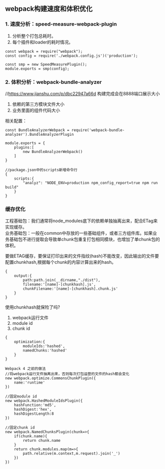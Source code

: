 ## webpack构建速度和体积优化

### 1. 速度分析：speed-measure-webpack-plugin
1. 分析整个打包总耗时。   
2. 每个插件和loader的耗时情况。   
```
const webpack = require("webpack");
const config = require('./webpack.config.js')('production');

const smp = new SpeedMeasurePlugin();
module.exports = smp(config);
```

### 2. 体积分析：webpack-bundle-analyzer
//https://www.jianshu.com/p/dbc22947a66d
构建完成会在8888端口展示大小    
1. 依赖的第三方模块文件大小   
2. 业务里面的组件代码大小   

相关配置：  
```
const BundleAnalyzerWebpack = require('webpack-bundle-analyzer').BundleAnalyzerPlugin

module.exports = {
    plugins:[
        new BundleAnalyzerWebpack()
    ]
}

//package.json中的scripts新增命令行
{
    scripts:{
        "analyz": "NODE_ENV=production npm_config_report=true npm run build"
    }
}

```

### 缓存优化   
工程基础包：我们通常将node_modules底下的依赖单独抽离出来，配合ETag来实现缓存。   
业务基础包：一般在common中存放的一些基础组件，或者三方组件库。如果业务基础包不进行提取会导致单chunk包重复打包相同模块，也增加了单chunk包的体积。   


要做ETAG缓存，要保证打印出来的文件指纹(hash)不能改变，因此输出的文件要配置chunkhash,根据每个chunk的内容计算出来的hash。
```
{
    output:{
        path:path.join(__dirname,"./dist"),
        filename:'[name]-[chunkhash].js',
        chunkFilename:'[name]-[chunkhash].chunk.js'
    }
}
```

使用chunkhash就保险了吗?   
1. webpack运行文件   
2. module id   
3. chunk id   
```
{
    optimization:{
        moduleIds:'hashed',
        namedChunks:'hashed'
    }
}

Webpack 4 之前的做法
//将webpack运行文件抽离出来，否则每次打包运营的文件的hash都会变化
new webpack.optimize.CommonsChunkPlugin({
    name:'runtime'
})

//固定module id
new webpack.HashedModuleIdsPlugin({
    hashFunction:'md5',
    hashDigest:'hex',
    hashDigestLength:8
})

//固定chunk id
new webpack.NamedChunksPlugin(chunk=>{
    if(chunk.name){
        return chunk.name
    }
    return chunk.modules.map(m=>{
        path.relative(m.context,m.request).join('_')
    })
})

```



